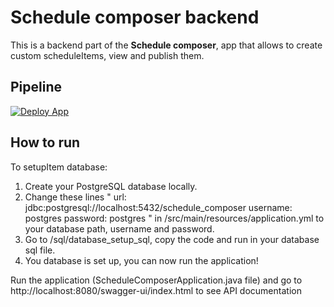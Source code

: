 # Schedule composer backend
This is a backend part of the **Schedule composer**, app that allows to create custom scheduleItems, view and publish them.

## Pipeline
[![Deploy App](https://github.com/TynaiS/schedule_composer_backend/actions/workflows/deploy.yml/badge.svg?branch=main)](https://github.com/TynaiS/schedule_composer_backend/actions/workflows/deploy.yml)

## How to run
To setupItem database: 
  1) Create your PostgreSQL database locally.
  2) Change these lines
     "
         url: jdbc:postgresql://localhost:5432/schedule_composer
         username: postgres
         password: postgres
     "
     in /src/main/resources/application.yml to your database path, username and password.
  4) Go to /sql/database_setup_sql, copy the code and run in your database sql file.
  5) You database is set up, you can now run the application!



Run the application (ScheduleComposerApplication.java file) and go to http://localhost:8080/swagger-ui/index.html to see API documentation
